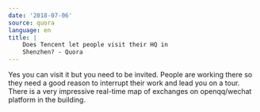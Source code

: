 ```yaml
---
date: '2018-07-06'
source: quora
language: en
title: |
    Does Tencent let people visit their HQ in
    Shenzhen? - Quora
---
```


Yes you can visit it but you need to be invited. People are working
there so they need a good reason to interrupt their work and lead you on
a tour. There is a very impressive real-time map of exchanges on
openqq/wechat platform in the building.
